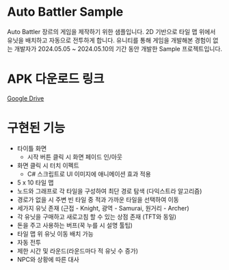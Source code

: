 # Auto Battler Sample
Auto Battler 장르의 게임을 제작하기 위한 샘플입니다.
2D 기반으로 타일 맵 위에서 유닛을 배치하고 자동으로 전투하게 합니다.
유니티를 통해 게임을 개발해본 경험이 없는 개발자가
2024.05.05 ~ 2024.05.10의 기간 동안 개발한 Sample 프로젝트입니다.

# APK 다운로드 링크
[Google Drive](https://drive.google.com/file/d/1rnVWNNUdVPZO7p0AjeiO36-PEiwT2ogC/view?usp=drive_link)


# 구현된 기능
* 타이틀 화면
  - 시작 버튼 클릭 시 화면 페이드 인/아웃
* 화면 클릭 시 터치 이펙트
  - C# 스크립트로 UI 이미지에 애니메이션 효과 적용
* 5 x 10 타일 맵
* 노드와 그래프로 각 타일을 구성하여 최단 경로 탐색 (다익스트라 알고리즘)
* 경로가 없을 시 주변 빈 타일 중 적과 가까운 타일을 선택하여 이동
* 세가지 유닛 존재 (근접 - Knight, 광역 - Samurai, 원거리 - Archer)
* 각 유닛을 구매하고 새로고침 할 수 있는 상점 존재 (TFT와 동일)
* 돈을 주고 사용하는 버프(꾹 누를 시 설명 툴팁)
* 타일 맵 위 유닛 이동 배치 가능
* 자동 전투
* 제한 시간 및 라운드(라운드마다 적 유닛 수 증가)
* NPC와 상황에 따른 대사
